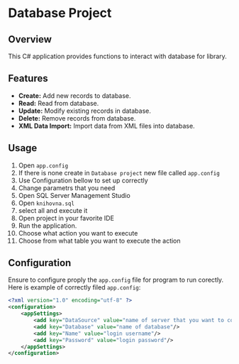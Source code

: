 # Database Project

## Overview
This C# application provides functions to interact with database for library.

## Features
- **Create:** Add new records to database.
- **Read:** Read from database.
- **Update:** Modify existing records in database.
- **Delete:** Remove records from database.
- **XML Data Import:** Import data from XML files into database.

## Usage
1. Open `app.config`
2. If there is none create in `Database project` new file called `app.config`
3. Use Configuration bellow to set up correctly
2. Change parametrs that you need
3. Open SQL Server Management Studio
4. Open `knihovna.sql`
5. select all and execute it
3. Open project in your favorite IDE
4. Run the application.
4. Choose what action you want to execute
5. Choose from what table you want to execute the action


## Configuration
Ensure to configure proply the `app.config` file for program to run corectly.  
Here is example of correctly filed `app.config`:

```xml
<?xml version="1.0" encoding="utf-8" ?>
<configuration>
	<appSettings>
		<add key="DataSource" value="name of server that you want to connect to"/>
		<add key="Database" value="name of database"/>
		<add key="Name" value="login username"/>
		<add key="Password" value="login password"/>
	</appSettings>
</configuration>

